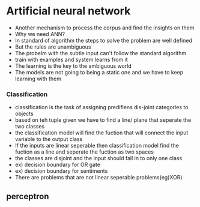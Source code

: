 # Artificial neural network
- Another mechanism to process the corpus and find the insights on them 
- Why we need ANN?
- In standard of algorithm the steps to solve the problem are well defined
- But the rules are unambiguous
- The probelm with the subtle input can't follow the standard algorithm 
- train with examples and system learns from it
- The learning is the key to the ambiguous world
- The models are not going to being a static one and we have to keep learning with them 

### Classification 

- classification is the task of assigning predifiens dis-joint categories to objects 
- based on teh tuple given we have to find a line/ plane that seperate the two classes
- the classification model will find the fuction that will connect the input variable to the output class
- If the inputs are linear seperable then classification model find the fuction as a line and seperate the fuction as two spaces
- the classes are disjoint and the input should fall in to only one class
- ex) decision boundary for OR gate
- ex) decision boundary for sentiments
- There are problems that are not linear seperable problems(eg)XOR)

## perceptron 
